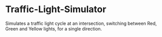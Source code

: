 # Traffic-Light-Simulator
Simulates a traffic light cycle at an intersection, switching between Red, Green and Yellow lights, for a single direction. 

